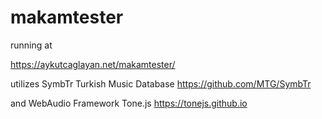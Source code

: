 # makamtester

running at

https://aykutcaglayan.net/makamtester/


utilizes SymbTr Turkish Music Database 
https://github.com/MTG/SymbTr

and WebAudio Framework Tone.js
https://tonejs.github.io
